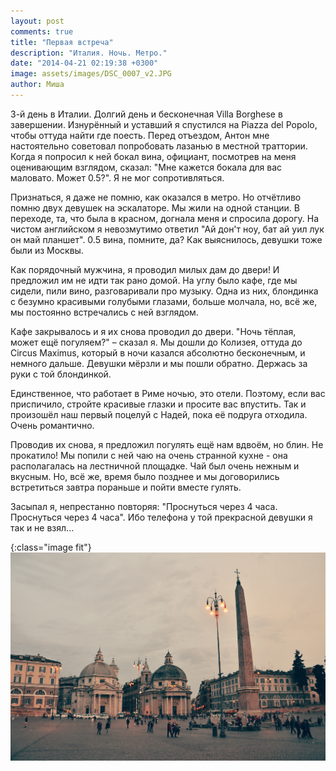 ```yaml
---
layout: post
comments: true
title: "Первая встреча"
description: "Италия. Ночь. Метро."
date: "2014-04-21 02:19:38 +0300"
image: assets/images/DSC_0007_v2.JPG
author: Миша
---
```


3-й день в Италии. Долгий день и бесконечная Villa Borghese в завершении. Изнурённый и уставший я спустился на Piazza del Popolo, чтобы оттуда найти где поесть. Перед отъездом, Антон мне настоятельно советовал попробовать лазанью в местной траттории. Когда я попросил к ней бокал вина, официант, посмотрев на меня оценивающим взглядом, сказал: "Мне кажется бокала для вас маловато. Может 0.5?". Я не мог сопротивляться.

Признаться, я даже не помню, как оказался в метро. Но отчётливо помню двух девушек на эскалаторе. Мы жили на одной станции. В переходе, та, что была в красном, догнала меня и спросила дорогу. На чистом английском я невозмутимо ответил "Ай дон'т ноу, бат ай уил лук он май планшет". 0.5 вина, помните, да? Как выяснилось, девушки тоже были из Москвы.

Как порядочный мужчина, я проводил милых дам до двери! И предложил им не идти так рано домой. На углу было кафе, где мы сидели, пили вино, разговаривали про музыку. Одна из них, блондинка с безумно красивыми голубыми глазами, больше молчала, но, всё же, мы постоянно встречались с ней взглядом.

Кафе закрывалось и я их снова проводил до двери. "Ночь тёплая, может ещё погуляем?" – сказал я. Мы дошли до Колизея, оттуда до Circus Maximus, который в ночи казался абсолютно бесконечным, и немного дальше. Девушки мёрзли и мы пошли обратно. Держась за руки с той блондинкой.

Единственное, что работает в Риме ночью, это отели. Поэтому, если вас приспичило, стройте красивые глазки и просите вас впустить. Так и произошёл наш первый поцелуй с Надей, пока её подруга отходила. Очень романтично.

Проводив их снова, я предложил погулять ещё нам вдвоём, но блин. Не прокатило! Мы попили с ней чаю на очень странной кухне - она располагалась на лестничной площадке. Чай был очень нежным и вкусным. Но, всё же, время было позднее и мы договорились встретиться завтра пораньше и пойти вместе гулять.

Засыпал я, непрестанно повторяя: "Проснуться через 4 часа. Проснуться через 4 часа". Ибо телефона у той прекрасной девушки я так и не взял...

{:class="image fit"}
![Piazza del Popolo](/assets/images/PiazzaDelPopolo.jpg)
